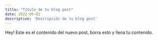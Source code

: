 ```yaml
---
title: "Título de tu blog post"
date: 2022-05-02
description: 'Descripción de tu blog post'
---
```


Hey! Este es el contenido del nuevo post, borra esto y llena tu contenido.
